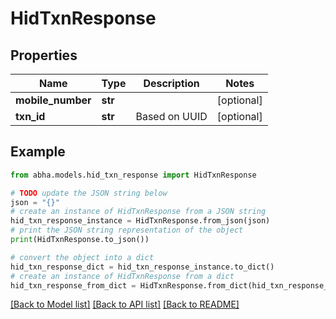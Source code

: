 # HidTxnResponse


## Properties

Name | Type | Description | Notes
------------ | ------------- | ------------- | -------------
**mobile_number** | **str** |  | [optional] 
**txn_id** | **str** | Based on UUID | [optional] 

## Example

```python
from abha.models.hid_txn_response import HidTxnResponse

# TODO update the JSON string below
json = "{}"
# create an instance of HidTxnResponse from a JSON string
hid_txn_response_instance = HidTxnResponse.from_json(json)
# print the JSON string representation of the object
print(HidTxnResponse.to_json())

# convert the object into a dict
hid_txn_response_dict = hid_txn_response_instance.to_dict()
# create an instance of HidTxnResponse from a dict
hid_txn_response_from_dict = HidTxnResponse.from_dict(hid_txn_response_dict)
```
[[Back to Model list]](../README.md#documentation-for-models) [[Back to API list]](../README.md#documentation-for-api-endpoints) [[Back to README]](../README.md)


